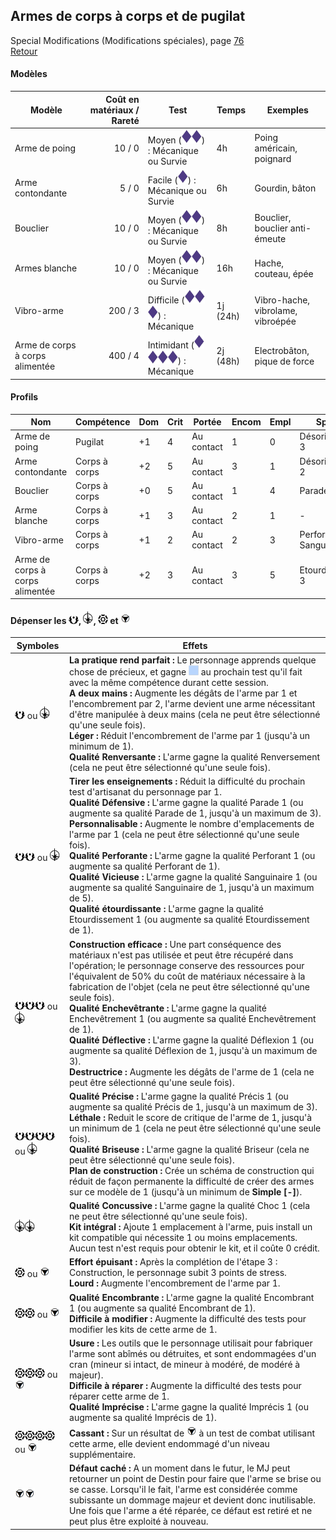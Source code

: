 ## Armes de corps à corps et de pugilat
Special Modifications (Modifications spéciales), page [76](https://thetrove.is/Books/Star%20Wars%20[multi]/FFG/Edge%20of%20the%20Empire/Edge%20of%20the%20Empire%20-%20%28SWE14%29%20Special%20Modifications.pdf#page=80)  
[Retour](../index.md)

#### Modèles

Modèle | Coût en matériaux / Rareté | Test | Temps | Exemples
--- | --: | --- | --- | ---
Arme de poing | 10 / 0| Moyen (<img src="../images/diff.png" width="16"><img src="../images/diff.png" width="16">) : Mécanique ou Survie | 4h |Poing américain, poignard
Arme contondante | 5 / 0 | Facile (<img src="../images/diff.png" width="16">) : Mécanique ou Survie | 6h |Gourdin, bâton
Bouclier | 10 / 0 | Moyen (<img src="../images/diff.png" width="16"><img src="../images/diff.png" width="16">) : Mécanique ou Survie | 8h |Bouclier, bouclier anti-émeute
Armes blanche | 10 / 0 | Moyen (<img src="../images/diff.png" width="16"><img src="../images/diff.png" width="16">) : Mécanique ou Survie | 16h |Hache, couteau, épée
Vibro-arme | 200 / 3 | Difficile (<img src="../images/diff.png" width="16"><img src="../images/diff.png" width="16"><img src="../images/diff.png" width="16">) : Mécanique | 1j (24h) | Vibro-hache, vibrolame, vibroépée 
Arme de corps à corps alimentée | 400 / 4 | Intimidant (<img src="../images/diff.png" width="16"><img src="../images/diff.png" width="16"><img src="../images/diff.png" width="16"><img src="../images/diff.png" width="16">) : Mécanique | 2j (48h) | Electrobâton, pique de force 

#### Profils

Nom|Compétence|Dom|Crit|Portée|Encom|Empl|Spécial|Manipulation
---|---|---|---|---|---|---|---|---
Arme de poing|Pugilat|+1|4|Au contact|1|0|Désorientation 3|Une main
Arme contondante|Corps à corps|+2|5|Au contact|3|1|Désorientation 2|Une main
Bouclier|Corps à corps|+0|5|Au contact|1|4|Parade 1|Une main
Arme blanche|Corps à corps|+1|3|Au contact|2|1|-|Une main
Vibro-arme|Corps à corps|+1|2|Au contact|2|3|Perforant 2, Sanguinaire 1|Une main
Arme de corps à corps alimentée|Corps à corps|+2|3|Au contact|3|5|Etourdissement 3|Une main

#### Dépenser les <img src="../images/advantage.png" width="16">, <img src="../images/triomphe.png" width="16">, <img src="../images/threat.png" width="16"> et <img src="../images/despair.png" width="16">

Symboles | Effets
--- | ---
<img src="../images/advantage.png" width="16"> ou <img src="../images/triomphe.png" width="16"> | **La pratique rend parfait :** Le personnage apprends quelque chose de précieux, et gagne <img src="../images/boost.png" width="16"> au prochain test qu'il fait avec la même compétence durant cette session.<br/>**A deux mains :** Augmente les dégâts de l'arme par 1 et l'encombrement par 2, l'arme devient une arme nécessitant d'être manipulée à deux mains (cela ne peut être sélectionné qu'une seule fois).<br/>**Léger :** Réduit l'encombrement de l'arme par 1 (jusqu'à un minimum de 1).<br/>**Qualité Renversante :** L'arme gagne la qualité Renversement (cela ne peut être sélectionné qu'une seule fois).
<img src="../images/advantage.png" width="16"><img src="../images/advantage.png" width="16"> ou <img src="../images/triomphe.png" width="16"> | **Tirer les enseignements :** Réduit la difficulté du prochain test d'artisanat du personnage par 1.<br/>**Qualité Défensive :** L'arme gagne la qualité Parade 1 (ou augmente sa qualité Parade de 1, jusqu'à un maximum de 3).<br/>**Personnalisable :** Augmente le nombre d'emplacements de l'arme par 1 (cela ne peut être sélectionné qu'une seule fois).<br/>**Qualité Perforante :** L'arme gagne la qualité Perforant 1 (ou augmente sa qualité Perforant de 1).<br/>**Qualité Vicieuse :** L'arme gagne la qualité Sanguinaire 1 (ou augmente sa qualité Sanguinaire de 1, jusqu'à un maximum de 5).<br/>**Qualité étourdissante :** L'arme gagne la qualité Etourdissement 1 (ou augmente sa qualité Etourdissement de 1).
<img src="../images/advantage.png" width="16"><img src="../images/advantage.png" width="16"><img src="../images/advantage.png" width="16"> ou <img src="../images/triomphe.png" width="16"> | **Construction efficace :** Une part conséquence des matériaux n'est pas utilisée et peut être récupéré dans l'opération; le personnage conserve des ressources pour l'équivalent de 50% du coût de matériaux nécessaire à la fabrication de l'objet (cela ne peut être sélectionné qu'une seule fois).<br/>**Qualité Enchevêtrante :** L'arme gagne la qualité Enchevêtrement 1 (ou augmente sa qualité Enchevêtrement de 1).<br/>**Qualité Déflective :** L'arme gagne la qualité Déflexion 1 (ou augmente sa qualité Déflexion de 1, jusqu'à un maximum de 3).<br/>**Destructrice :** Augmente les dégâts de l'arme de 1 (cela ne peut être sélectionné qu'une seule fois).
<img src="../images/advantage.png" width="16"><img src="../images/advantage.png" width="16"><img src="../images/advantage.png" width="16"><img src="../images/advantage.png" width="16"> ou <img src="../images/triomphe.png" width="16"> | **Qualité Précise :** L'arme gagne la qualité Précis 1 (ou augmente sa qualité Précis de 1, jusqu'à un maximum de 3).<br/>**Léthale :** Reduit le score de critique de l'arme de 1, jusqu'à un minimum de 1 (cela ne peut être sélectionné qu'une seule fois).<br/>**Qualité Briseuse :** L'arme gagne la qualité Briseur (cela ne peut être sélectionné qu'une seule fois).<br/>**Plan de construction :** Crée un schéma de construction qui réduit de façon permanente la difficulté de créer des armes sur ce modèle de 1 (jusqu'à un minimum de **Simple [-]**).
<img src="../images/triomphe.png" width="16"><img src="../images/triomphe.png" width="16"> | **Qualité Concussive :** L'arme gagne la qualité Choc 1 (cela ne peut être sélectionné qu'une seule fois).<br/>**Kit intégral :** Ajoute 1 emplacement à l'arme, puis install un kit compatible qui nécessite 1 ou moins emplacements. Aucun test n'est requis pour obtenir le kit, et il coûte 0 crédit.
<img src="../images/threat.png" width="16"> ou <img src="../images/despair.png" width="16"> | **Effort épuisant :** Après la complétion de l'étape 3 : Construction, le personnage subit 3 points de stress.<br/>**Lourd :** Augmente l'encombrement de l'arme par 1.
<img src="../images/threat.png" width="16"><img src="../images/threat.png" width="16"> ou <img src="../images/despair.png" width="16"> | **Qualité Encombrante :** L'arme gagne la qualité Encombrant 1 (ou augmente sa qualité Encombrant de 1).<br/>**Difficile à modifier :** Augmente la difficulté des tests pour modifier les kits de cette arme de 1.
<img src="../images/threat.png" width="16"><img src="../images/threat.png" width="16"><img src="../images/threat.png" width="16"> ou <img src="../images/despair.png" width="16"> | **Usure :** Les outils que le personnage utilisait pour fabriquer l'arme sont abîmés ou détruites, et sont endommagées d'un cran (mineur si intact, de mineur à modéré, de modéré à majeur).<br/>**Difficile à réparer :** Augmente la difficulté des tests pour réparer cette arme de 1.<br/>**Qualité Imprécise :** L'arme gagne la qualité Imprécis 1 (ou augmente sa qualité Imprécis de 1).
<img src="../images/threat.png" width="16"><img src="../images/threat.png" width="16"><img src="../images/threat.png" width="16"><img src="../images/threat.png" width="16"> ou <img src="../images/despair.png" width="16"> | **Cassant :** Sur un résultat de <img src="../images/despair.png" width="16"> à un test de combat utilisant cette arme, elle devient endommagé d'un niveau supplémentaire.
<img src="../images/despair.png" width="16"><img src="../images/despair.png" width="16"> | **Défaut caché :** A un moment dans le futur, le MJ peut retourner un point de Destin pour faire que l'arme se brise ou se casse. Lorsqu'il le fait, l'arme est considérée comme subissante un dommage majeur et devient donc inutilisable. Une fois que l'arme a été réparée, ce défaut est retiré et ne peut plus être exploité à nouveau.
